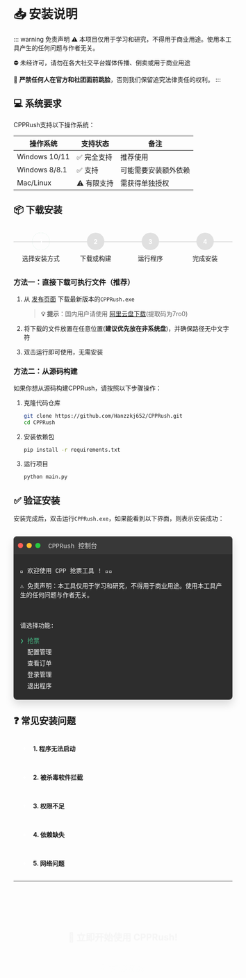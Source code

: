 # 📥 安装说明

::: warning 免责声明
⚠️ 本项目仅用于学习和研究，不得用于商业用途。使用本工具产生的任何问题与作者无关。

⛔ 未经许可，请勿在各大社交平台媒体传播、倒卖或用于商业用途

🚫 **严禁任何人在官方和社团面前跳脸**，否则我们保留追究法律责任的权利。
:::

## 💻 系统要求

CPPRush支持以下操作系统：

| 操作系统 | 支持状态 | 备注 |
|----------|----------|------|
| Windows 10/11 | ✅ 完全支持 | 推荐使用 |
| Windows 8/8.1 | ✅ 支持 | 可能需要安装额外依赖 |
| Mac/Linux | ⚠️ 有限支持 | 需获得单独授权 |

## 📦 下载安装

<div class="steps-container">
  <div class="step-item active">
    <div class="step-number">1</div>
    <div class="step-title">选择安装方式</div>
  </div>
  <div class="step-item">
    <div class="step-number">2</div>
    <div class="step-title">下载或构建</div>
  </div>
  <div class="step-item">
    <div class="step-number">3</div>
    <div class="step-title">运行程序</div>
  </div>
  <div class="step-item">
    <div class="step-number">4</div>
    <div class="step-title">完成安装</div>
  </div>
</div>

### 方法一：直接下载可执行文件（推荐）

1. 从 [发布页面](https://github.com/Hanzzkj652/CPPRush/releases) 下载最新版本的`CPPRush.exe`
   > **💡 提示**：国内用户请使用 [阿里云盘下载](https://www.alipan.com/s/C7Bo5Nm2fBG)(提取码为7ro0)


2. 将下载的文件放置在任意位置(**建议优先放在非系统盘**)，并确保路径无中文字符

3. 双击运行即可使用，无需安装

### 方法二：从源码构建

如果你想从源码构建CPPRush，请按照以下步骤操作：

1. 克隆代码仓库
   ```bash
   git clone https://github.com/Hanzzkj652/CPPRush.git
   cd CPPRush
   ```

2. 安装依赖包
   ```bash
   pip install -r requirements.txt 
   ```

3. 运行项目
   ```bash
   python main.py
   ```

## ✅ 验证安装

安装完成后，双击运行`CPPRush.exe`，如果能看到以下界面，则表示安装成功：

<div class="terminal">
  <div class="terminal-header">
    <div class="terminal-button red"></div>
    <div class="terminal-button yellow"></div>
    <div class="terminal-button green"></div>
    <div class="terminal-title">CPPRush 控制台</div>
  </div>
  <div class="terminal-content">
    <p>👋 欢迎使用 CPP 抢票工具 ! 🤗🤗</p>
    <p>⚠️ 免责声明：本工具仅用于学习和研究，不得用于商业用途。使用本工具产生的任何问题与作者无关。</p>
    <p>&nbsp;</p>
    <p>请选择功能:</p>
    <p class="terminal-option selected">❯ 抢票</p>
    <p class="terminal-option">  配置管理</p>
    <p class="terminal-option">  查看订单</p>
    <p class="terminal-option">  登录管理</p>
    <p class="terminal-option">  退出程序</p>
  </div>
</div>

## ❓ 常见安装问题

<details class="custom-details">
  <summary>1. 程序无法启动</summary>
  <div class="details-content">
    确保你的Windows系统已安装最新的更新，特别是.NET Framework和Visual C++ Redistributable包。
    <br><br>
    可尝试以管理员身份运行程序。
  </div>
</details>

<details class="custom-details">
  <summary>2. 被杀毒软件拦截</summary>
  <div class="details-content">
    CPPRush是完全安全的，但由于其自动化特性，可能被某些杀毒软件误报。请将程序添加到杀毒软件的白名单中。
  </div>
</details>

<details class="custom-details">
  <summary>3. 权限不足</summary>
  <div class="details-content">
    在某些环境下，可能需要管理员权限才能正常运行。请右键点击程序，选择"以管理员身份运行"。
  </div>
</details>

<details class="custom-details">
  <summary>4. 依赖缺失</summary>
  <div class="details-content">
    如果从源码运行时遇到依赖问题，请确保所有依赖都已正确安装：
    <pre><code>pip install -r requirements.txt --upgrade</code></pre>
  </div>
</details>

<details class="custom-details">
  <summary>5. 网络问题</summary>
  <div class="details-content">
    程序需要访问互联网，请确保你的网络连接正常，并且可以访问AllCPP网站。
  </div>
</details>

---

<div class="download-cta">
  <h2>🚀 立即开始使用 CPPRush!</h2>
  <a href="https://github.com/Hanzzkj652/CPPRush/releases" class="download-button">
    <span class="download-icon">⬇️</span>
    <span class="download-text">下载最新版本</span>
  </a>
</div>

<style>
/* 步骤指示器样式 */
.steps-container {
  display: flex;
  justify-content: space-between;
  margin: 2rem 0;
  position: relative;
}

.steps-container::before {
  content: '';
  position: absolute;
  top: 20px;
  left: 0;
  right: 0;
  height: 2px;
  background: #e0e0e0;
  z-index: 1;
}

.step-item {
  display: flex;
  flex-direction: column;
  align-items: center;
  position: relative;
  z-index: 2;
  flex: 1;
}

.step-number {
  width: 40px;
  height: 40px;
  border-radius: 50%;
  background-color: #e0e0e0;
  display: flex;
  justify-content: center;
  align-items: center;
  font-weight: bold;
  color: #fff;
  margin-bottom: 8px;
  transition: all 0.5s ease;
}

.step-title {
  font-size: 0.9rem;
  text-align: center;
  transition: all 0.5s ease;
}

.step-item.active .step-number,
.step-item.complete .step-number {
  background-color: var(--vp-c-brand-1);
  animation: pulse 1.5s infinite;
}

.step-item.complete .step-number {
  animation: none;
}

@keyframes pulse {
  0% {
    box-shadow: 0 0 0 0 rgba(66, 184, 131, 0.4);
  }
  70% {
    box-shadow: 0 0 0 10px rgba(66, 184, 131, 0);
  }
  100% {
    box-shadow: 0 0 0 0 rgba(66, 184, 131, 0);
  }
}

/* 终端样式 */
.terminal {
  margin: 2rem 0;
  border-radius: 8px;
  overflow: hidden;
  box-shadow: 0 10px 20px rgba(0,0,0,0.15);
  background: #2d2d2d;
  font-family: 'Courier New', monospace;
}

.terminal-header {
  background: #383838;
  padding: 10px;
  display: flex;
  align-items: center;
}

.terminal-button {
  width: 12px;
  height: 12px;
  border-radius: 50%;
  margin-right: 8px;
}

.terminal-button.red { background: #ff5f56; }
.terminal-button.yellow { background: #ffbd2e; }
.terminal-button.green { background: #27c93f; }

.terminal-title {
  margin-left: 10px;
  font-size: 0.9rem;
  color: #ddd;
}

.terminal-content {
  padding: 15px;
  color: #f8f8f8;
  line-height: 1.5;
}

.terminal-option {
  margin: 5px 0;
  white-space: pre;
}

.terminal-option.selected {
  color: #42b883;
  animation: blink 1s infinite;
}

@keyframes blink {
  50% { color: #ffffff; }
}

/* FAQ 样式，使用HTML原生details/summary */
.custom-details {
  margin-bottom: 16px;
  border: 1px solid var(--vp-c-divider);
  border-radius: 8px;
  overflow: hidden;
}

.custom-details summary {
  padding: 15px;
  background-color: var(--vp-c-bg-soft);
  font-weight: bold;
  cursor: pointer;
  position: relative;
  list-style: none;
  display: flex;
  align-items: center;
}

.custom-details summary::-webkit-details-marker {
  display: none;
}

.custom-details summary::before {
  content: '+';
  display: inline-block;
  width: 20px;
  height: 20px;
  margin-right: 10px;
  text-align: center;
  line-height: 20px;
  background-color: var(--vp-c-brand-1);
  color: white;
  border-radius: 50%;
  transition: transform 0.3s ease;
}

.custom-details[open] summary::before {
  content: '+';
  transform: rotate(45deg);
}

.details-content {
  padding: 15px;
  animation: fadeIn 0.5s ease;
}

@keyframes fadeIn {
  from { opacity: 0; }
  to { opacity: 1; }
}

/* 下载按钮样式 */
.download-cta {
  text-align: center;
  padding: 2rem;
  margin: 2rem 0;
  background: linear-gradient(120deg, rgba(66, 184, 131, 0.1), rgba(62, 175, 124, 0.1));
  border-radius: 10px;
  animation: fadeInUp 1s ease;
}

.download-button {
  display: inline-flex;
  align-items: center;
  background: var(--vp-c-brand-3);
  color: white;
  padding: 12px 24px;
  border-radius: 30px;
  font-weight: bold;
  text-decoration: none;
  transition: all 0.3s;
  margin-top: 1rem;
  overflow: hidden;
  position: relative;
}

.download-icon {
  margin-right: 10px;
  transition: transform 0.5s ease;
}

.download-button:hover {
  background: var(--vp-c-brand-2);
  transform: translateY(-3px);
  box-shadow: 0 7px 20px rgba(0,0,0,0.2);
}

.download-button:hover .download-icon {
  animation: bounce 1s infinite;
}

@keyframes bounce {
  0%, 100% {
    transform: translateY(0);
  }
  50% {
    transform: translateY(-5px);
  }
}

.download-button::after {
  content: '';
  position: absolute;
  top: 0;
  left: -100%;
  width: 100%;
  height: 100%;
  background: linear-gradient(90deg, transparent, rgba(255, 255, 255, 0.2), transparent);
  transition: 0.5s;
}

.download-button:hover::after {
  left: 100%;
}

/* 通用动画 */
@keyframes fadeInUp {
  from {
    opacity: 0;
    transform: translateY(20px);
  }
  to {
    opacity: 1;
    transform: translateY(0);
  }
}
</style>

<script setup>
// VitePress中脚本需要使用<script setup>标签
// 不需要额外的JavaScript来控制details元素，因为它们是原生HTML元素
</script>
